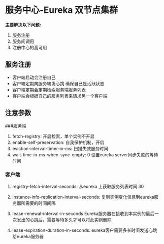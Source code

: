 # 服务中心-Eureka 双节点集群
**主要解决以下问题:**
1. 服务注册
2. 服务间调用
3. 注册中心的高可用
## 服务注册 
* 客户端启动会注册自己
* 客户端定期向服务端发心跳 确保自己是活跃状态
* 客户端定期会定期检索服务端服务列表
* 客户端会根据自己的服务列表来请求另一个客户端
## 注意参数
###服务端
1. fetch-registry: 开启检索，单个实例不开启
2. enable-self-preservation: 自我保护机制，开启
3. eviction-interval-timer-in-ms: 扫描失效服务时间
4. wait-time-in-ms-when-sync-empty: 0 设置eureka server同步失败的等待时间
### 客户端
 
 1. registry-fetch-interval-seconds:  从eureka 上获取服务列表时间 30
 
 2. instance-info-replication-interval-seconds: 复制实例变化信息到eureka服务器所需要的时间间隔
 3. lease-renewal-interval-in-seconds Eureka服务器在接收到本实例的最后一次发出的心跳后，需要等待多久才可以将此实例删除
 4. lease-expiration-duration-in-seconds:   eureka客户需要多长时间发送心跳给eureka服务器
       